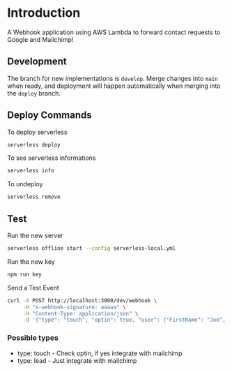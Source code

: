 # Introduction
A Webhook application using AWS Lambda to forward contact requests to Google and Mailchimp!
## Development
The branch for new implementations is `develop`. Merge changes into `main` when ready, and deployment will happen automatically when merging into the `deploy` branch.
## Deploy Commands
To deploy serverless
```bash
serverless deploy
```
To see serverless informations
```bash
serverless info
```
To undeploy
```bash
serverless remove
```
## Test
Run the new server
```bash
serverless offline start --config serverless-local.yml
```
Run the new key
```bash
npm run key
```
Send a Test Event
```bash
curl -X POST http://localhost:3000/dev/webhook \
     -H "x-webhook-signature: aaaaa" \
     -H "Content-Type: application/json" \
     -d '{"type": "touch", "optin": true, "user": {"FirstName": "Joe", "LastName": "Doe", "Phone": "11912345678", "Email": "joe.doe@test.com", "Source": "Koaris LP - Touchs"}}'
```

### Possible types
- type: touch - Check optin, if yes integrate with mailchimp
- type: lead - Just integrate with mailchimp